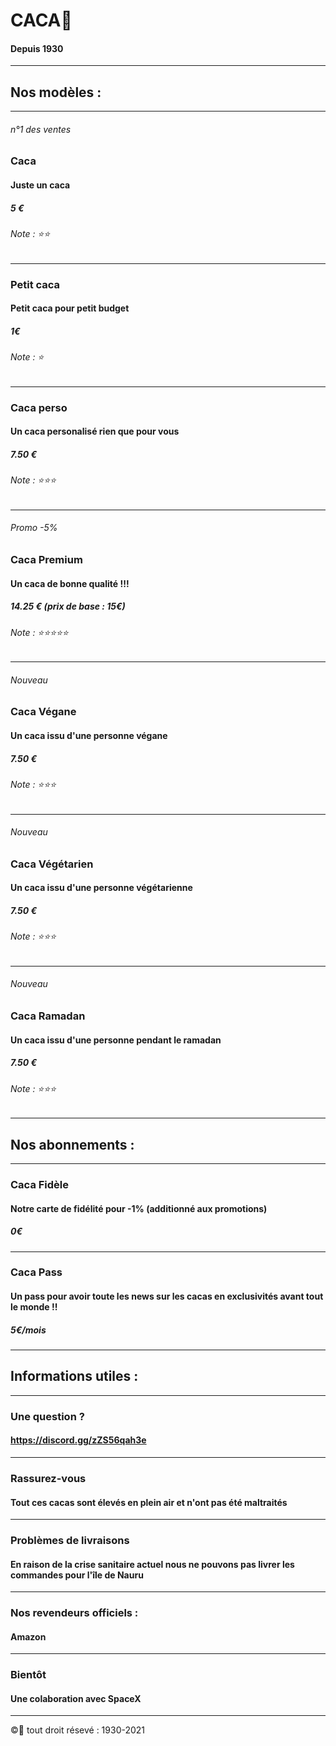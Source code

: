 # CACA💩
#### Depuis 1930
-----------------------------------------------
## Nos modèles :
-----------------------------------------------
###### n°1 des ventes
### Caca
#### Juste un caca
##### 5 €
###### Note : ⭐⭐
-----------------------------------------------
### Petit caca
#### Petit caca pour petit budget
##### 1€
###### Note : ⭐
-----------------------------------------------
### Caca perso
#### Un caca personalisé rien que pour vous
##### 7.50 €
###### Note : ⭐⭐⭐
-----------------------------------------------
###### Promo -5%
### Caca Premium
#### Un caca de bonne qualité !!!
##### 14.25 € (prix de base : 15€)
###### Note : ⭐⭐⭐⭐⭐
-----------------------------------------------
###### Nouveau
### Caca Végane
#### Un caca issu d'une personne végane
##### 7.50 €
###### Note : ⭐⭐⭐
-----------------------------------------------
###### Nouveau
### Caca Végétarien
#### Un caca issu d'une personne végétarienne
##### 7.50 €
###### Note : ⭐⭐⭐
-----------------------------------------------
###### Nouveau
### Caca Ramadan
#### Un caca issu d'une personne pendant le ramadan
##### 7.50 €
###### Note : ⭐⭐⭐
-----------------------------------------------
## Nos abonnements :
-----------------------------------------------
### Caca Fidèle
#### Notre carte de fidélité pour -1% (additionné aux promotions)
##### 0€
-----------------------------------------------
### Caca Pass
#### Un pass pour avoir toute les news sur les cacas en exclusivités avant tout le monde !!
##### 5€/mois
-----------------------------------------------
## Informations utiles :
-----------------------------------------------
### Une question ?
#### https://discord.gg/zZS56qah3e
-----------------------------------------------
### Rassurez-vous
#### Tout ces cacas sont élevés en plein air et n'ont pas été maltraités
-----------------------------------------------
### Problèmes de livraisons
#### En raison de la crise sanitaire actuel nous ne pouvons pas livrer les commandes pour l'île de Nauru
-----------------------------------------------
### Nos revendeurs officiels :
#### Amazon
-----------------------------------------------
### Bientôt
#### Une colaboration avec SpaceX
-----------------------------------------------

©💩 tout droit résevé : 1930-2021
